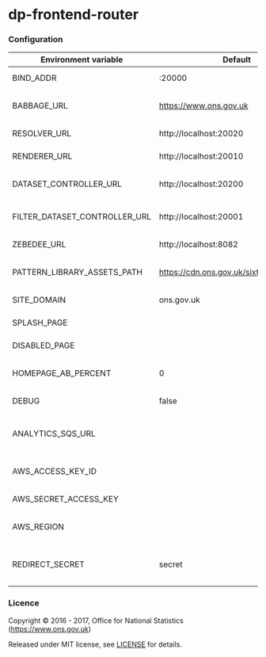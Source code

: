 dp-frontend-router
==================

### Configuration

| Environment variable          | Default                                 | Description
| ----------------------------- | --------------------------------------- | --------------------------------------
| BIND_ADDR                     | :20000                                  | The host and port to bind to.
| BABBAGE_URL                   | https://www.ons.gov.uk                  | The URL of the babbage instance to use
| RESOLVER_URL                  | http://localhost:20020                  | The URL of dp-content-resolver
| RENDERER_URL                  | http://localhost:20010                  | The URL of dp-frontend-renderer
| DATASET_CONTROLLER_URL        | http://localhost:20200                  | The URL of dp-frontend-dataset-controller
| FILTER_DATASET_CONTROLLER_URL | http://localhost:20001                  | The URL of dp-frontend-filter-dataset-controller
| ZEBEDEE_URL                   | http://localhost:8082                   | The URL of zebedee
| PATTERN_LIBRARY_ASSETS_PATH   | https://cdn.ons.gov.uk/sixteens/6cc1837 | The URL to the sixteens build to use
| SITE_DOMAIN                   | ons.gov.uk                              | The domain hosting the site
| SPLASH_PAGE                   |                                         | The splash page template to use
| DISABLED_PAGE                 |                                         | The disabled page template to use
| HOMEPAGE_AB_PERCENT           | 0                                       | Percentage of users who get version B
| DEBUG                         | false                                   | Whether to enable debug mode
| ANALYTICS_SQS_URL             |                                         | SQS URL for search analytics; leave blank to disable
| AWS_ACCESS_KEY_ID             |                                         | Your AWS access key ID (required for SQS)
| AWS_SECRET_ACCESS_KEY         |                                         | Your AWS secret access key
| AWS_REGION                    |                                         | AWS region (normally eu-west-1)
| REDIRECT_SECRET               | secret                                  | Pre-shared key for signing/encrypting redirect data

### Licence

Copyright ©‎ 2016 - 2017, Office for National Statistics (https://www.ons.gov.uk)

Released under MIT license, see [LICENSE](LICENSE.md) for details.
